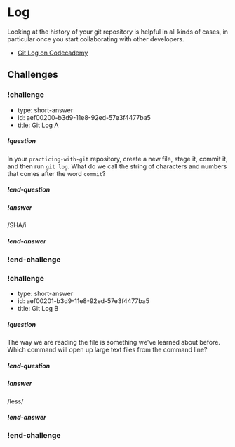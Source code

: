 # Log

Looking at the history of your git repository is helpful in all kinds of cases, in particular once you start collaborating with other developers.

* [Git Log on Codecademy](https://www.codecademy.com/en/courses/learn-git/lessons/git-workflow/exercises/git-log)

## Challenges

<!-- Question -->

### !challenge

* type: short-answer
* id: aef00200-b3d9-11e8-92ed-57e3f4477ba5
* title: Git Log A

##### !question

In your `practicing-with-git` repository, create a new file, stage it, commit it, and then run `git log`. What do we call the string of characters and numbers that comes after the word `commit`?

##### !end-question

##### !answer

/SHA/i

##### !end-answer

### !end-challenge

<!-- Question -->

### !challenge

* type: short-answer
* id: aef00201-b3d9-11e8-92ed-57e3f4477ba5
* title: Git Log B

##### !question

The way we are reading the file is something we've learned about before. Which command will open up large text files from the command line?

##### !end-question

##### !answer

/less/

##### !end-answer

### !end-challenge
